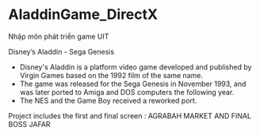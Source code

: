 # AladdinGame_DirectX
Nhập môn phát triển game UIT

Disney’s Aladdin - Sega Genesis
- Disney's Aladdin is a platform video game developed and published by Virgin Games based on the 1992 film of the same name. 
- The game was released for the Sega Genesis in November 1993, and was later ported to Amiga and DOS computers the following year. 
- The NES and the Game Boy received a reworked port.

Project includes the first and final screen : AGRABAH MARKET AND FINAL BOSS JAFAR
